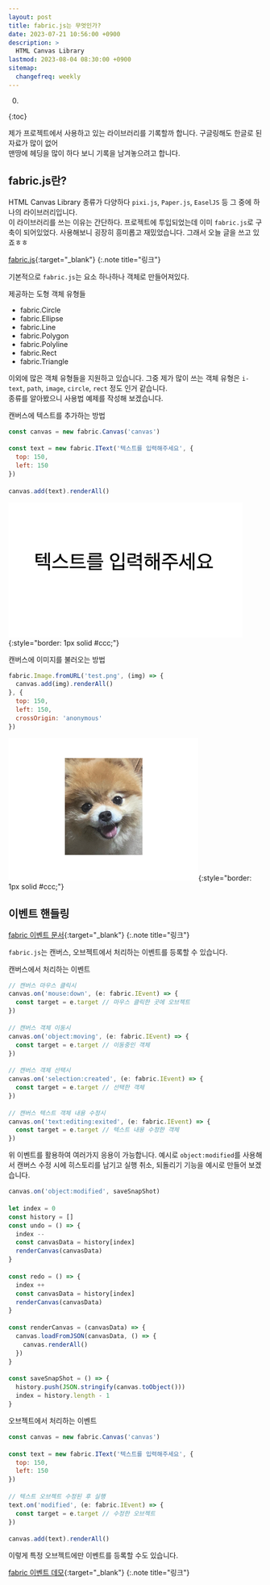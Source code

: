 ```yaml
---
layout: post
title: fabric.js는 무엇인가?
date: 2023-07-21 10:56:00 +0900
description: >
  HTML Canvas Library
lastmod: 2023-08-04 08:30:00 +0900
sitemap:
  changefreq: weekly
---
```


0. 
{:toc}

제가 프로젝트에서 사용하고 있는 라이브러리를 기록할까 합니다. 구글링해도 한글로 된 자료가 많이 없어 <br/> 
맨땅에 헤딩을 많이 하다 보니 기록을 남겨놓으려고 합니다.


## fabric.js란?

HTML Canvas Library 종류가 다양하다 `pixi.js`, `Paper.js`, `EaselJS` 등 그 중에 하나의 라이브러리입니다. <br/>
이 라이브러리를 쓰는 이유는 간단하다. 프로젝트에 투입되었는데 이미 `fabric.js`로 구축이 되어있었다. 사용해보니 굉장히 흥미롭고 재밌었습니다.
그래서 오늘 글을 쓰고 있죠ㅎㅎ

[fabric.js](http://fabricjs.com/){:target="_blank"}
{:.note title="링크"}

기본적으로 `fabric.js`는 요소 하나하나 객체로 만들어져있다.

제공하는 도형 객체 유형들
* fabric.Circle
* fabric.Ellipse
* fabric.Line
* fabric.Polygon
* fabric.Polyline
* fabric.Rect
* fabric.Triangle

이외에 많은 객체 유형들을 지원하고 있습니다. 그중 제가 많이 쓰는 객체 유형은 `i-text`, `path`, `image`, `circle`, `rect` 정도 인거 같습니다. <br/>
종류를 알아봤으니 사용법 예제를 작성해 보겠습니다.


캔버스에 텍스트를 추가하는 방법
~~~js
const canvas = new fabric.Canvas('canvas')

const text = new fabric.IText('텍스트를 입력해주세요', {
  top: 150,
  left: 150
})

canvas.add(text).renderAll()
~~~

![IText](/assets/img/fabric/IText.png){:style="border: 1px solid #ccc;"}

캔버스에 이미지를 불러오는 방법
~~~js
fabric.Image.fromURL('test.png', (img) => {
  canvas.add(img).renderAll()
}, {
  top: 150,
  left: 150,
  crossOrigin: 'anonymous'
})
~~~

![fromURL](/assets/img/fabric/fromURL.png){:style="border: 1px solid #ccc;"}

## 이벤트 핸들링

[fabric 이벤트 문서](https://github.com/fabricjs/fabric.js/wiki/Working-with-events#demos-and-examples){:target="_blank"}
{:.note title="링크"}

`fabric.js`는 캔버스, 오브젝트에서 처리하는 이벤트를 등록할 수 있습니다.

캔버스에서 처리하는 이벤트
~~~js
// 캔버스 마우스 클릭시
canvas.on('mouse:down', (e: fabric.IEvent) => {
  const target = e.target // 마우스 클릭한 곳에 오브젝트
})

// 캔버스 객체 이동시
canvas.on('object:moving', (e: fabric.IEvent) => {
  const target = e.target // 이동중인 객체
})

// 캔버스 객체 선택시
canvas.on('selection:created', (e: fabric.IEvent) => {
  const target = e.target // 선택한 객체
})

// 캔버스 텍스트 객체 내용 수정시
canvas.on('text:editing:exited', (e: fabric.IEvent) => {
  const target = e.target // 텍스트 내용 수정한 객체
})
~~~

위 이벤트를 활용하여 여러가지 응용이 가능합니다. 예시로 `object:modified`를 사용해서 캔버스 수정 시에 히스토리를 남기고 실행 취소, 되돌리기 기능을 예시로 만들어 보겠습니다.
~~~js
canvas.on('object:modified', saveSnapShot)

let index = 0
const history = []
const undo = () => {
  index --
  const canvasData = history[index]
  renderCanvas(canvasData)
}

const redo = () => {
  index ++
  const canvasData = history[index]
  renderCanvas(canvasData)
}

const renderCanvas = (canvasData) => {
  canvas.loadFromJSON(canvasData, () => {
    canvas.renderAll()
  })
}

const saveSnapShot = () => {
  history.push(JSON.stringify(canvas.toObject()))
  index = history.length - 1
}

~~~


오브젝트에서 처리하는 이벤트
~~~js
const canvas = new fabric.Canvas('canvas')

const text = new fabric.IText('텍스트를 입력해주세요', {
  top: 150,
  left: 150
})

// 텍스트 오브젝트 수정된 후 실행
text.on('modified', (e: fabric.IEvent) => {
  const target = e.target // 수정한 오브젝트
})

canvas.add(text).renderAll()
~~~
이렇게 특정 오브젝트에만 이벤트를 등록할 수도 있습니다.

[fabric 이벤트 데모](https://fabricjs.com/events){:target="_blank"}
{:.note title="링크"}


